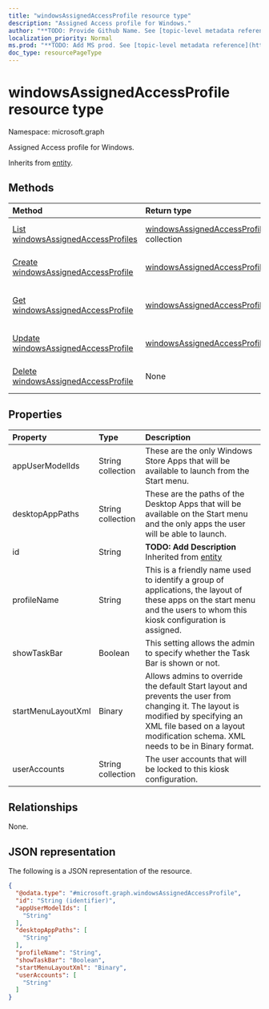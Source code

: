 ```yaml
---
title: "windowsAssignedAccessProfile resource type"
description: "Assigned Access profile for Windows."
author: "**TODO: Provide Github Name. See [topic-level metadata reference](https://msgo.azurewebsites.net/add/document/guidelines/metadata.html#topic-level-metadata)**"
localization_priority: Normal
ms.prod: "**TODO: Add MS prod. See [topic-level metadata reference](https://msgo.azurewebsites.net/add/document/guidelines/metadata.html#topic-level-metadata)**"
doc_type: resourcePageType
---
```


# windowsAssignedAccessProfile resource type

Namespace: microsoft.graph



Assigned Access profile for Windows.


Inherits from [entity](../resources/entity.md).

## Methods
|Method|Return type|Description|
|:---|:---|:---|
|[List windowsAssignedAccessProfiles](../api/windowsassignedaccessprofile-list.md)|[windowsAssignedAccessProfile](../resources/windowsassignedaccessprofile.md) collection|Get a list of the [windowsAssignedAccessProfile](../resources/windowsassignedaccessprofile.md) objects and their properties.|
|[Create windowsAssignedAccessProfile](../api/windowsassignedaccessprofile-create.md)|[windowsAssignedAccessProfile](../resources/windowsassignedaccessprofile.md)|Create a new [windowsAssignedAccessProfile](../resources/windowsassignedaccessprofile.md) object.|
|[Get windowsAssignedAccessProfile](../api/windowsassignedaccessprofile-get.md)|[windowsAssignedAccessProfile](../resources/windowsassignedaccessprofile.md)|Read the properties and relationships of a [windowsAssignedAccessProfile](../resources/windowsassignedaccessprofile.md) object.|
|[Update windowsAssignedAccessProfile](../api/windowsassignedaccessprofile-update.md)|[windowsAssignedAccessProfile](../resources/windowsassignedaccessprofile.md)|Update the properties of a [windowsAssignedAccessProfile](../resources/windowsassignedaccessprofile.md) object.|
|[Delete windowsAssignedAccessProfile](../api/windowsassignedaccessprofile-delete.md)|None|Deletes a [windowsAssignedAccessProfile](../resources/windowsassignedaccessprofile.md) object.|

## Properties
|Property|Type|Description|
|:---|:---|:---|
|appUserModelIds|String collection|These are the only Windows Store Apps that will be available to launch from the Start menu.|
|desktopAppPaths|String collection|These are the paths of the Desktop Apps that will be available on the Start menu and the only apps the user will be able to launch.|
|id|String|**TODO: Add Description** Inherited from [entity](../resources/entity.md)|
|profileName|String|This is a friendly name used to identify a group of applications, the layout of these apps on the start menu and the users to whom this kiosk configuration is assigned.|
|showTaskBar|Boolean|This setting allows the admin to specify whether the Task Bar is shown or not.|
|startMenuLayoutXml|Binary|Allows admins to override the default Start layout and prevents the user from changing it. The layout is modified by specifying an XML file based on a layout modification schema. XML needs to be in Binary format.|
|userAccounts|String collection|The user accounts that will be locked to this kiosk configuration.|

## Relationships
None.

## JSON representation
The following is a JSON representation of the resource.
<!-- {
  "blockType": "resource",
  "keyProperty": "id",
  "@odata.type": "microsoft.graph.windowsAssignedAccessProfile",
  "baseType": "microsoft.graph.entity",
  "openType": false
}
-->
``` json
{
  "@odata.type": "#microsoft.graph.windowsAssignedAccessProfile",
  "id": "String (identifier)",
  "appUserModelIds": [
    "String"
  ],
  "desktopAppPaths": [
    "String"
  ],
  "profileName": "String",
  "showTaskBar": "Boolean",
  "startMenuLayoutXml": "Binary",
  "userAccounts": [
    "String"
  ]
}
```

